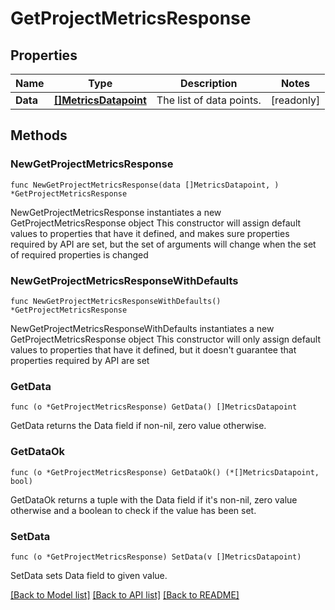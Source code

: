 # GetProjectMetricsResponse

## Properties

Name | Type | Description | Notes
------------ | ------------- | ------------- | -------------
**Data** | [**[]MetricsDatapoint**](MetricsDatapoint.md) | The list of data points. | [readonly] 

## Methods

### NewGetProjectMetricsResponse

`func NewGetProjectMetricsResponse(data []MetricsDatapoint, ) *GetProjectMetricsResponse`

NewGetProjectMetricsResponse instantiates a new GetProjectMetricsResponse object
This constructor will assign default values to properties that have it defined,
and makes sure properties required by API are set, but the set of arguments
will change when the set of required properties is changed

### NewGetProjectMetricsResponseWithDefaults

`func NewGetProjectMetricsResponseWithDefaults() *GetProjectMetricsResponse`

NewGetProjectMetricsResponseWithDefaults instantiates a new GetProjectMetricsResponse object
This constructor will only assign default values to properties that have it defined,
but it doesn't guarantee that properties required by API are set

### GetData

`func (o *GetProjectMetricsResponse) GetData() []MetricsDatapoint`

GetData returns the Data field if non-nil, zero value otherwise.

### GetDataOk

`func (o *GetProjectMetricsResponse) GetDataOk() (*[]MetricsDatapoint, bool)`

GetDataOk returns a tuple with the Data field if it's non-nil, zero value otherwise
and a boolean to check if the value has been set.

### SetData

`func (o *GetProjectMetricsResponse) SetData(v []MetricsDatapoint)`

SetData sets Data field to given value.



[[Back to Model list]](../README.md#documentation-for-models) [[Back to API list]](../README.md#documentation-for-api-endpoints) [[Back to README]](../README.md)


